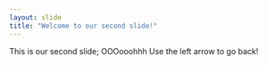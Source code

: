 ```yaml
---
layout: slide
title: "Welcome to our second slide!"
---
```

This is our second slide; OOOooohhh
Use the left arrow to go back!
